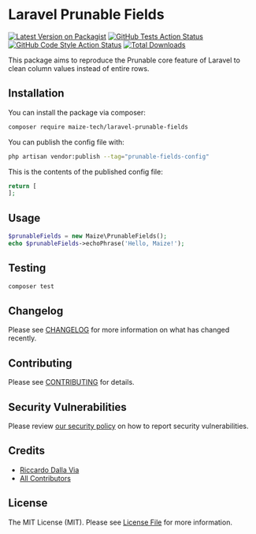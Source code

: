 
# Laravel Prunable Fields

[![Latest Version on Packagist](https://img.shields.io/packagist/v/maize-tech/laravel-prunable-fields.svg?style=flat-square)](https://packagist.org/packages/maize-tech/laravel-prunable-fields)
[![GitHub Tests Action Status](https://img.shields.io/github/workflow/status/maize-tech/laravel-prunable-fields/run-tests?label=tests)](https://github.com/maize-tech/laravel-prunable-fields/actions?query=workflow%3Arun-tests+branch%3Amain)
[![GitHub Code Style Action Status](https://img.shields.io/github/workflow/status/maize-tech/laravel-prunable-fields/Check%20&%20fix%20styling?label=code%20style)](https://github.com/maize-tech/laravel-prunable-fields/actions?query=workflow%3A"Check+%26+fix+styling"+branch%3Amain)
[![Total Downloads](https://img.shields.io/packagist/dt/maize-tech/laravel-prunable-fields.svg?style=flat-square)](https://packagist.org/packages/maize-tech/laravel-prunable-fields)

This package aims to reproduce the Prunable core feature of Laravel to clean column values instead of entire rows.

## Installation

You can install the package via composer:

```bash
composer require maize-tech/laravel-prunable-fields
```

You can publish the config file with:

```bash
php artisan vendor:publish --tag="prunable-fields-config"
```

This is the contents of the published config file:

```php
return [
];
```

## Usage

```php
$prunableFields = new Maize\PrunableFields();
echo $prunableFields->echoPhrase('Hello, Maize!');
```

## Testing

```bash
composer test
```

## Changelog

Please see [CHANGELOG](CHANGELOG.md) for more information on what has changed recently.

## Contributing

Please see [CONTRIBUTING](.github/CONTRIBUTING.md) for details.

## Security Vulnerabilities

Please review [our security policy](../../security/policy) on how to report security vulnerabilities.

## Credits

- [Riccardo Dalla Via](https://github.com/riccardodallavia)
- [All Contributors](../../contributors)

## License

The MIT License (MIT). Please see [License File](LICENSE.md) for more information.
